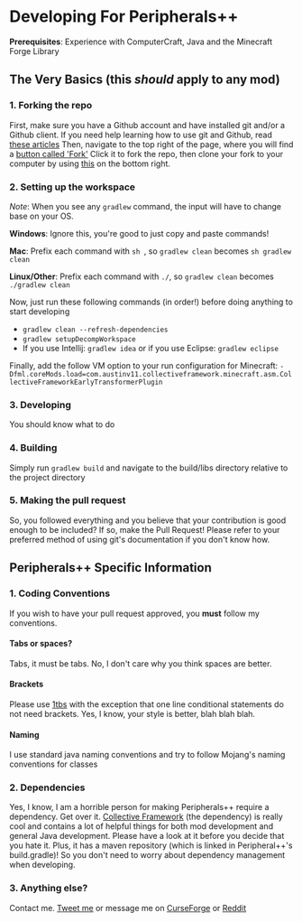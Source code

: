 Developing For Peripherals++
============================

**Prerequisites**: Experience with ComputerCraft, Java and the Minecraft Forge Library

## The Very Basics (this *should* apply to any mod)

### 1. Forking the repo

First, make sure you have a Github account and have installed git and/or a Github client.
If you need help learning how to use git and Github, read [these articles](https://help.github.com/categories/bootcamp/)
Then, navigate to the top right of the page, where you will find a [button called 'Fork'](http://puu.sh/hjzjc/86344fcf3c.png)
Click it to fork the repo, then clone your fork to your computer by using [this](http://puu.sh/hjzx4/95c15c59e1.png) on the 
bottom right.

### 2. Setting up the workspace

*Note*: When you see any `gradlew` command, the input will have to change base on your OS.

**Windows**: Ignore this, you're good to just copy and paste commands!

**Mac**: Prefix each command with `sh `, so `gradlew clean` becomes `sh gradlew clean`

**Linux/Other**: Prefix each command with `./`, so `gradlew clean` becomes `./gradlew clean`

Now, just run these following commands (in order!) before doing anything to start developing

* `gradlew clean --refresh-dependencies`
* `gradlew setupDecompWorkspace`
* If you use Intellij: `gradlew idea` or if you use Eclipse: `gradlew eclipse`

Finally, add the follow VM option to your run configuration for Minecraft: `-Dfml.coreMods.load=com.austinv11.collectiveframework.minecraft.asm.CollectiveFrameworkEarlyTransformerPlugin`

### 3. Developing

You should know what to do

### 4. Building

Simply run `gradlew build` and navigate to the build/libs directory relative to the project directory

### 5. Making the pull request

So, you followed everything and you believe that your contribution is good enough to be included? If so, make the Pull Request!
Please refer to your preferred method of using git's documentation if you don't know how.

## Peripherals++ Specific Information

### 1. Coding Conventions

If you wish to have your pull request approved, you **must** follow my conventions.

#### Tabs or spaces?

Tabs, it must be tabs. No, I don't care why you think spaces are better.

#### Brackets

Please use [1tbs](http://en.wikipedia.org/wiki/Indent_style#Variant:_1TBS) with the exception that one line conditional
statements do not need brackets. Yes, I know, your style is better, blah blah blah.

#### Naming

I use standard java naming conventions and try to follow Mojang's naming conventions for classes

### 2. Dependencies

Yes, I know, I am a horrible person for making Peripherals++ require a dependency. Get over it. [Collective Framework](https://github.com/austinv11/CollectiveFramework)
(the dependency) is really cool and contains a lot of helpful things for both mod development and general Java development.
Please have a look at it before you decide that you hate it. Plus, it has a maven repository (which is linked in Peripheral++'s
build.gradle)! So you don't need to worry about dependency management when developing.

### 3. Anything else?

Contact me. [Tweet me](https://twitter.com/amanv111) or message me on [CurseForge](http://minecraft.curseforge.com/members/austinv11)
or [Reddit](https://www.reddit.com/user/austinv11)
